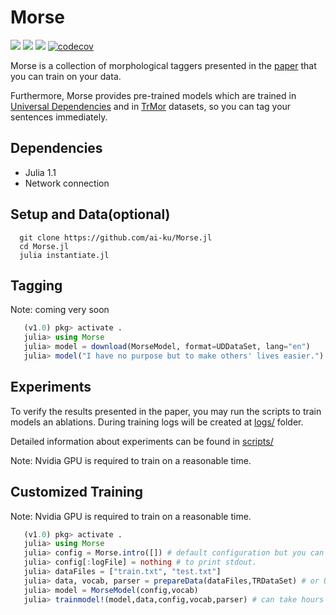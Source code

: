 # Morse

[![](https://img.shields.io/badge/docs-latest-blue.svg)](https://ekinakyurek.github.io/Morse.jl/latest)
[![](https://gitlab.com/JuliaGPU/Morse/badges/master/pipeline.svg)](https://gitlab.com/JuliaGPU/Morse/pipelines)
[![](https://travis-ci.org/ekinakyurek/Morse.jl.svg?branch=master)](https://travis-ci.org/ekinakyurek/Morse.jl)
[![codecov](https://codecov.io/gh/ekinakyurek/Morse.jl/branch/master/graph/badge.svg)](https://codecov.io/gh/ekinakyurek/Morse.jl)

Morse is a collection of morphological taggers presented in the [paper](https://arxiv.org/abs/1805.07946v1) that you can train on your data.

Furthermore, Morse provides pre-trained models which are trained in [Universal Dependencies](http://universaldependencies.org)
and in [TrMor](https://github.com/ai-ku/TrMor2018) datasets, so you can tag your sentences immediately.

## Dependencies
  - Julia 1.1
  - Network connection

## Setup and Data(optional)
```Shell
  git clone https://github.com/ai-ku/Morse.jl
  cd Morse.jl
  julia instantiate.jl
```
## Tagging

Note: coming very soon

```Julia
   (v1.0) pkg> activate .
   julia> using Morse
   julia> model = download(MorseModel, format=UDDataSet, lang="en")
   julia> model("I have no purpose but to make others' lives easier.")
```

## Experiments

To verify the results presented in the paper, you may run the scripts to train models an ablations. During training logs will be created at [logs/](logs/) folder.

Detailed information about experiments can be found in [scripts/](scripts/README.md)

Note: Nvidia GPU is required to train on a reasonable time.

## Customized Training

Note: Nvidia GPU is required to train on a reasonable time.

```Julia
   (v1.0) pkg> activate .
   julia> using Morse
   julia> config = Morse.intro([]) # default configuration but you can modify
   julia> config[:logFile] = nothing # to print stdout.
   julia> dataFiles = ["train.txt", "test.txt"]
   julia> data, vocab, parser = prepareData(dataFiles,TRDataSet) # or UDDataSet
   julia> model = MorseModel(config,vocab)
   julia> trainmodel!(model,data,config,vocab,parser) # can take hours or more depends to your data
```
